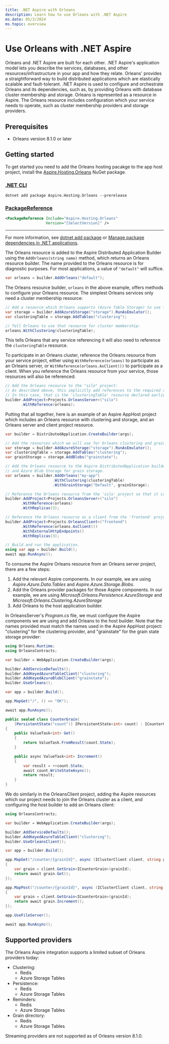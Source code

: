 ```yaml
---
title: .NET Aspire with Orleans
description: Learn how to use Orleans with .NET Aspire
ms.date: 05/3/2024
ms.topic: overview
---
```


# Use Orleans with .NET Aspire

Orleans and .NET Aspire are built for each other. .NET Aspire's application model lets you describe the services, databases, and other resources/infrastructure in your app and how they relate. Orleans' provides a straightforward way to build distributed applications which are elastically scalable and fault-tolerant. .NET Aspire is used to configure and orchestrate Orleans and its dependencies, such as, by providing Orleans with database cluster membership and storage.
Orleans is represented as a resource in Aspire. The Orleans resource includes configuration which your service needs to operate, such as cluster membership providers and storage providers.

## Prerequisites

- Orleans version 8.1.0 or later

## Getting started

To get started you need to add the Orleans hosting pacakge to the app host project, install the [Aspire.Hosting.Orleans](https://www.nuget.org/packages/Aspire.Hosting.Orleans) NuGet package.

### [.NET CLI](#tab/dotnet-cli)

```dotnetcli
dotnet add package Aspire.Hosting.Orleans --prerelease
```

### [PackageReference](#tab/package-reference)

```xml
<PackageReference Include="Aspire.Hosting.Orleans"
                  Version="[SelectVersion]" />
```

---

For more information, see [dotnet add package](/dotnet/core/tools/dotnet-add-package) or [Manage package dependencies in .NET applications](/dotnet/core/tools/dependencies).

The Orleans resource is added to the Aspire Distributed Application Builder using the `AddOrleans(string name)` method, which returns an Orleans resource builder.
The name provided to the Orleans resource is for diagnostic purposes. For most applications, a value of `"default"` will suffice.

```csharp
var orleans = builder.AddOrleans("default");
```

The Orleans resource builder, `orleans` in the above example, offers methods to configure your Orleans resource. The simplest Orleans services only need a cluster membership resource:

```csharp
// Add a resource which Orleans supports (Azure Table Storage) to use for cluster membership:
var storage = builder.AddAzureStorage("storage").RunAsEmulator();
var clusteringTable = storage.AddTables("clustering");

// Tell Orleans to use that resource for cluster membership:
orleans.WithClustering(clusteringTable);
```

This tells Orleans that any service referencing it will also need to reference the `clusteringTable` resource.

To participate in an Orleans cluster, reference the Orleans resource from your service project, either using `WithReference(orleans)` to participate as an Orleans server, or `WithReference(orleans.AsClient())` to participate as a client. When you reference the Orleans resource from your service, those resources will also be referenced:

```csharp
// Add the Orleans resource to the "silo" project:
// As described above, this implicitly add references to the required resources.
// In this case, that is the 'clusteringTable' resource declared earlier.
builder.AddProject<Projects.OrleansServer>("silo")
       .WithReference(orleans);
```

Putting that all together, here is an example of an Aspire AppHost project which includes an Orleans resource with clustering and storage, and an Orleans server and client project resource.

```csharp
var builder = DistributedApplication.CreateBuilder(args);

// Add the resources which we will use for Orleans clustering and grain state storage.
var storage = builder.AddAzureStorage("storage").RunAsEmulator();
var clusteringTable = storage.AddTables("clustering");
var grainStorage = storage.AddBlobs("grainstate");

// Add the Orleans resource to the Aspire DistributedApplication builder, then configure it with Azure Table Storage for clustering
// and Azure Blob Storage for grain storage.
var orleans = builder.AddOrleans("my-app")
                     .WithClustering(clusteringTable)
                     .WithGrainStorage("Default", grainStorage);

// Reference the Orleans resource from the 'silo' project so that it can join the Orleans cluster as a service.
builder.AddProject<Projects.OrleansServer>("silo")
       .WithReference(orleans)
       .WithReplicas(3);

// Reference the Orleans resource as a client from the 'frontend' project so that it can connect to the Orleans cluster.
builder.AddProject<Projects.OrleansClient>("frontend")
       .WithReference(orleans.AsClient())
       .WithExternalHttpEndpoints()
       .WithReplicas(3);

// Build and run the application.
using var app = builder.Build();
await app.RunAsync();
```

To consume the Aspire Orleans resource from an Orleans server project, there are a few steps:

1. Add the relevant Aspire components. In our example, we are using _Aspire.Azure.Data.Tables_ and _Aspire.Azure.Storage.Blobs_.
2. Add the Orleans provider packages for those Aspire components. In our example, we are using _Microsoft.Orleans.Persistence.AzureStorage_ and _Microsoft.Orleans.Clustering.AzureStorage_
3. Add Orleans to the host application builder.

In OrleansServer's _Program.cs_ file, we must configure the Aspire components we are using and add Orleans to the host builder. Note that the names provided must match the names used in the Aspire AppHost project: "clustering" for the clustering provider, and "grainstate" for the grain state storage provider:

```csharp
using Orleans.Runtime;
using OrleansContracts;

var builder = WebApplication.CreateBuilder(args);

builder.AddServiceDefaults();
builder.AddKeyedAzureTableClient("clustering");
builder.AddKeyedAzureBlobClient("grainstate");
builder.UseOrleans();

var app = builder.Build();

app.MapGet("/", () => "OK");

await app.RunAsync();

public sealed class CounterGrain(
    [PersistentState("count")] IPersistentState<int> count) : ICounterGrain
{
    public ValueTask<int> Get()
    {
        return ValueTask.FromResult(count.State);
    }

    public async ValueTask<int> Increment()
    {
        var result = ++count.State;
        await count.WriteStateAsync();
        return result;
    }
}
```

We do similarly in the OrleansClient project, adding the Aspire resources which our project needs to join the Orleans cluster as a client, and configuring the host builder to add an Orleans client:

```csharp
using OrleansContracts;

var builder = WebApplication.CreateBuilder(args);

builder.AddServiceDefaults();
builder.AddKeyedAzureTableClient("clustering");
builder.UseOrleansClient();

var app = builder.Build();

app.MapGet("/counter/{grainId}", async (IClusterClient client, string grainId) =>
{
    var grain = client.GetGrain<ICounterGrain>(grainId);
    return await grain.Get();
});

app.MapPost("/counter/{grainId}", async (IClusterClient client, string grainId) =>
{
    var grain = client.GetGrain<ICounterGrain>(grainId);
    return await grain.Increment();
});

app.UseFileServer();

await app.RunAsync();
```

## Supported providers

The Orleans Aspire integration supports a limited subset of Orleans providers today:

- Clustering:
  - Redis
  - Azure Storage Tables
- Persistence:
  - Redis
  - Azure Storage Tables
- Reminders:
  - Redis
  - Azure Storage Tables
- Grain directory:
  - Redis
  - Azure Storage Tables

Streaming providers are not supported as of Orleans version 8.1.0.
